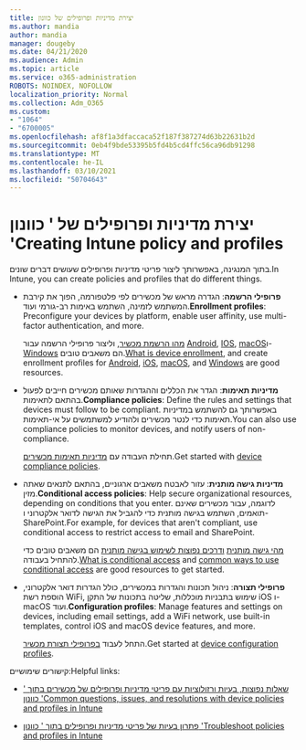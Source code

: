 ```yaml
---
title: יצירת מדיניות ופרופילים של כוונון
ms.author: mandia
author: mandia
manager: dougeby
ms.date: 04/21/2020
ms.audience: Admin
ms.topic: article
ms.service: o365-administration
ROBOTS: NOINDEX, NOFOLLOW
localization_priority: Normal
ms.collection: Adm_O365
ms.custom:
- "1064"
- "6700005"
ms.openlocfilehash: af8f1a3dfaccaca52f187f387274d63b22631b2d
ms.sourcegitcommit: 0eb4f9bde53395b5fd4b5cd4ffc56ca96db91298
ms.translationtype: MT
ms.contentlocale: he-IL
ms.lasthandoff: 03/10/2021
ms.locfileid: "50704643"
---
```

# <a name="creating-intune-policy-and-profiles"></a><span data-ttu-id="c7661-102">יצירת מדיניות ופרופילים של ' כוונון '</span><span class="sxs-lookup"><span data-stu-id="c7661-102">Creating Intune policy and profiles</span></span>

<span data-ttu-id="c7661-103">בתוך המנגינה, באפשרותך ליצור פריטי מדיניות ופרופילים שעושים דברים שונים.</span><span class="sxs-lookup"><span data-stu-id="c7661-103">In Intune, you can create policies and profiles that do different things.</span></span>

- <span data-ttu-id="c7661-104">**פרופילי הרשמה**: הגדרה מראש של מכשירים לפי פלטפורמה, הפוך את קירבת המשתמש לזמינה, השתמש באימות רב-גורמי ועוד.</span><span class="sxs-lookup"><span data-stu-id="c7661-104">**Enrollment profiles**: Preconfigure your devices by platform, enable user affinity, use multi-factor authentication, and more.</span></span>

  <span data-ttu-id="c7661-105">[מהו הרשמת מכשיר](https://docs.microsoft.com/intune/device-enrollment), וליצור פרופילי הרשמה עבור [Android](https://docs.microsoft.com/intune/android-enroll), [IOS](https://docs.microsoft.com/intune/ios-enroll), [macOS](https://docs.microsoft.com/intune/macos-enroll)ו- [Windows](https://docs.microsoft.com/intune/windows-enrollment-methods) הם משאבים טובים.</span><span class="sxs-lookup"><span data-stu-id="c7661-105">[What is device enrollment](https://docs.microsoft.com/intune/device-enrollment), and create enrollment profiles for [Android](https://docs.microsoft.com/intune/android-enroll), [iOS](https://docs.microsoft.com/intune/ios-enroll), [macOS](https://docs.microsoft.com/intune/macos-enroll), and [Windows](https://docs.microsoft.com/intune/windows-enrollment-methods) are good resources.</span></span>

- <span data-ttu-id="c7661-106">**מדיניות תאימות**: הגדר את הכללים וההגדרות שאותם מכשירים חייבים לפעול בהתאם לתאימות.</span><span class="sxs-lookup"><span data-stu-id="c7661-106">**Compliance policies**: Define the rules and settings that devices must follow to be compliant.</span></span> <span data-ttu-id="c7661-107">באפשרותך גם להשתמש במדיניות תאימות כדי לנטר מכשירים ולהודיע למשתמשים על אי-תאימות.</span><span class="sxs-lookup"><span data-stu-id="c7661-107">You can also use compliance policies to monitor devices, and notify users of non-compliance.</span></span>

  <span data-ttu-id="c7661-108">תחילת העבודה עם [מדיניות תאימות מכשירים](https://docs.microsoft.com/intune/device-compliance-get-started).</span><span class="sxs-lookup"><span data-stu-id="c7661-108">Get started with [device compliance policies](https://docs.microsoft.com/intune/device-compliance-get-started).</span></span>
- <span data-ttu-id="c7661-109">**מדיניות גישה מותנית**: עזור לאבטח משאבים ארגוניים, בהתאם לתנאים שאתה מזין.</span><span class="sxs-lookup"><span data-stu-id="c7661-109">**Conditional access policies**: Help secure organizational resources, depending on conditions that you enter.</span></span> <span data-ttu-id="c7661-110">לדוגמה, עבור מכשירים שאינם תואמים, השתמש בגישה מותנית כדי להגביל את הגישה לדואר אלקטרוני ו-SharePoint.</span><span class="sxs-lookup"><span data-stu-id="c7661-110">For example, for devices that aren't compliant, use conditional access to restrict access to email and SharePoint.</span></span>

  <span data-ttu-id="c7661-111">[מהי גישה מותנית](https://docs.microsoft.com/intune/conditional-access) [ודרכים נפוצות לשימוש בגישה מותנית](https://docs.microsoft.com/intune/conditional-access-intune-common-ways-use) הם משאבים טובים כדי להתחיל בעבודה.</span><span class="sxs-lookup"><span data-stu-id="c7661-111">[What is conditional access](https://docs.microsoft.com/intune/conditional-access) and [common ways to use conditional access](https://docs.microsoft.com/intune/conditional-access-intune-common-ways-use) are good resources to get started.</span></span>

- <span data-ttu-id="c7661-112">**פרופילי תצורה**: ניהול תכונות והגדרות במכשירים, כולל הגדרות דואר אלקטרוני, הוספת רשת WiFi, שימוש בתבניות מוכללות, שליטה בתכונות של התקן iOS ו-macOS ועוד.</span><span class="sxs-lookup"><span data-stu-id="c7661-112">**Configuration profiles**: Manage features and settings on devices, including email settings, add a WiFi network, use built-in templates, control iOS and macOS device features, and more.</span></span>

  <span data-ttu-id="c7661-113">התחל לעבוד [בפרופילי תצורת מכשיר](https://docs.microsoft.com/intune/device-profiles).</span><span class="sxs-lookup"><span data-stu-id="c7661-113">Get started at [device configuration profiles](https://docs.microsoft.com/intune/device-profiles).</span></span>

<span data-ttu-id="c7661-114">קישורים שימושיים:</span><span class="sxs-lookup"><span data-stu-id="c7661-114">Helpful links:</span></span>

- [<span data-ttu-id="c7661-115">שאלות נפוצות, בעיות ורזולוציות עם פריטי מדיניות ופרופילים של מכשירים בתוך ' כוונון '</span><span class="sxs-lookup"><span data-stu-id="c7661-115">Common questions, issues, and resolutions with device policies and profiles in Intune</span></span>](https://docs.microsoft.com/intune/device-profile-troubleshoot)

- [<span data-ttu-id="c7661-116">פתרון בעיות של פריטי מדיניות ופרופילים בתוך ' כוונון '</span><span class="sxs-lookup"><span data-stu-id="c7661-116">Troubleshoot policies and profiles in Intune</span></span>](https://docs.microsoft.com/troubleshoot/mem/intune/troubleshoot-policies-in-microsoft-intune)
